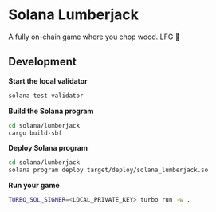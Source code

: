 # Solana Lumberjack

A fully on-chain game where you chop wood. LFG 😤

## Development

**Start the local validator**

```sh
solana-test-validator
```

**Build the Solana program**

```sh
cd solana/lumberjack
cargo build-sbf
```

**Deploy Solana program**

```sh
cd solana/lumberjack
solana program deploy target/deploy/solana_lumberjack.so
```

**Run your game**

```sh
TURBO_SOL_SIGNER=<LOCAL_PRIVATE_KEY> turbo run -w .
```

